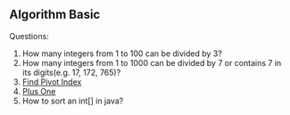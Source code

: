 ## Algorithm Basic

Questions:
1. How many integers from 1 to 100 can be divided by 3?
2. How many integers from 1 to 1000 can be divided by 7 or contains 7 in its digits(e.g. 17, 172, 765)?
3. [Find Pivot Index](https://leetcode.com/explore/learn/card/array-and-string/201/introduction-to-array/1144)
4. [Plus One](https://leetcode.com/explore/learn/card/array-and-string/201/introduction-to-array/1148)
5. How to sort an int[] in java?